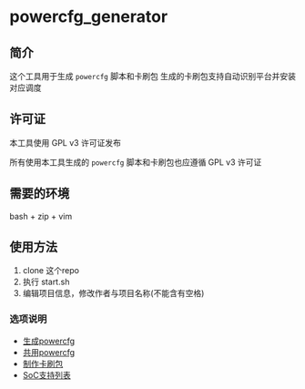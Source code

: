 # powercfg_generator

## 简介
这个工具用于生成 `powercfg` 脚本和卡刷包
生成的卡刷包支持自动识别平台并安装对应调度

## 许可证
本工具使用 GPL v3 许可证发布

所有使用本工具生成的 `powercfg` 脚本和卡刷包也应遵循 GPL v3 许可证

## 需要的环境
bash + zip + vim

## 使用方法
1. clone 这个repo
2. 执行 start.sh
3. 编辑项目信息，修改作者与项目名称(不能含有空格)

### 选项说明
- [生成powercfg](guide/powercfg.md)
- [共用powercfg](guide/linkto.md)
- [制作卡刷包](guide/pack.md)
- [SoC支持列表](guide/socs.md)

